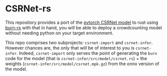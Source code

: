 # CSRNet-rs
This repository provides a port of the [pytorch CSRNet model](https://github.com/leeyeehoo/CSRNet-pytorch)
to rust using [burn-rs](https://github.com/burn-rs/burn) with that in hand, you
will be able to deploy a crowdcounting model without needing python on your
target environment.

This repo comprises two subprojects: `csrnet-import` and `csrnet-infer`. However
chances are, the only that will be of interest to you is `csrnet-infer`. Indeed,
`csrnet-import` only serves the point of generating the `burn` code for the model
(that is `csrnet-infer/src/model/csrnet.rs`) + the weights 
(`csrnet-infer/src/model/csrnet.mpk.gz`) from the onnx version of the model.
